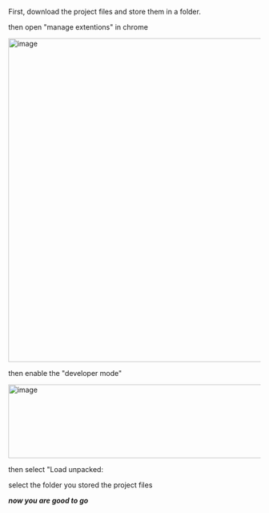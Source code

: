 First, download the project files and store them in a folder.

then open "manage extentions" in chrome

<img width="618" height="646" alt="image" src="https://github.com/user-attachments/assets/b664dd16-885f-4ab5-a64b-87c8de49b65b" />

then enable the "developer mode"

<img width="632" height="147" alt="image" src="https://github.com/user-attachments/assets/2bcea229-6915-4ca7-9c6a-2cc69b740097" />


then select "Load unpacked:

select the folder you stored the project files

***now you are good to go***

